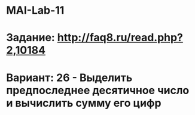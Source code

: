# MAI-Lab-11

# Задание: http://faq8.ru/read.php?2,10184
# Вариант: 26 - Выделить предпоследнее десятичное число и вычислить сумму его цифр
